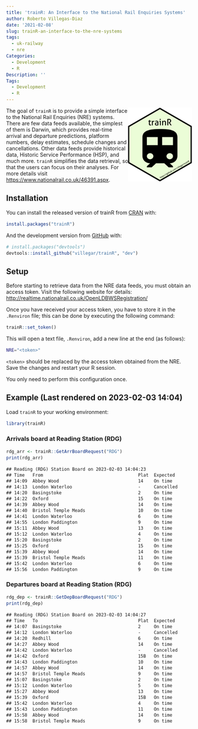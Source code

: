 ```yaml
---
title: 'trainR: An Interface to the National Rail Enquiries Systems'
author: Roberto Villegas-Diaz
date: '2021-02-08'
slug: trainR-an-interface-to-the-nre-systems
tags:
  - uk-railway
  - nre
Categories:
  - Development
  - R
Description: ''
Tags:
  - Development
  - R
---
```


<img src="https://raw.githubusercontent.com/villegar/trainR/main/inst/images/logo.png" alt="logo" align="right" height=200px/>

The goal of `trainR` is to provide a simple interface to the 
National Rail Enquiries (NRE) systems. There are few data feeds 
available, the simplest of them is Darwin, which provides real-time 
arrival and departure predictions, platform numbers, delay estimates, 
schedule changes and cancellations. Other data feeds provide historical 
data, Historic Service Performance (HSP), and much more. `trainR` 
simplifies the data retrieval, so that the users can focus on their 
analyses. For more details visit 
https://www.nationalrail.co.uk/46391.aspx.

## Installation

You can install the released version of trainR from [CRAN](https://CRAN.R-project.org) with:

``` r
install.packages("trainR")
```

And the development version from [GitHub](https://github.com/) with:

``` r
# install.packages("devtools")
devtools::install_github("villegar/trainR", "dev")
```

## Setup
Before starting to retrieve data from the NRE data feeds, you must obtain an access token. 
Visit the following website for details: http://realtime.nationalrail.co.uk/OpenLDBWSRegistration/

Once you have received your access token, you have to store it in the `.Renviron` file; this can be 
done by executing the following command:


```r
trainR::set_token()
```

This will open a text file, `.Renviron`, add a new line at the end (as follows):

```bash
NRE="<token>"
```

`<token>` should be replaced by the access token obtained from the NRE. Save the changes and restart 
your R session.

You only need to perform this configuration once.

## Example (Last rendered on 2023-02-03 14:04)

Load `trainR` to your working environment:

```r
library(trainR)
```

### Arrivals board at Reading Station (RDG)


```r
rdg_arr <- trainR::GetArrBoardRequest("RDG")
print(rdg_arr)
```

```
## Reading (RDG) Station Board on 2023-02-03 14:04:23
## Time   From                                    Plat  Expected
## 14:09  Abbey Wood                              14    On time
## 14:13  London Waterloo                         -     Cancelled
## 14:20  Basingstoke                             2     On time
## 14:22  Oxford                                  15    On time
## 14:39  Abbey Wood                              14    On time
## 14:40  Bristol Temple Meads                    10    On time
## 14:41  London Waterloo                         6     On time
## 14:55  London Paddington                       9     On time
## 15:11  Abbey Wood                              13    On time
## 15:12  London Waterloo                         4     On time
## 15:20  Basingstoke                             2     On time
## 15:25  Oxford                                  15    On time
## 15:39  Abbey Wood                              14    On time
## 15:39  Bristol Temple Meads                    11    On time
## 15:42  London Waterloo                         6     On time
## 15:56  London Paddington                       9     On time
```

### Departures board at Reading Station (RDG)


```r
rdg_dep <- trainR::GetDepBoardRequest("RDG")
print(rdg_dep)
```

```
## Reading (RDG) Station Board on 2023-02-03 14:04:27
## Time   To                                      Plat  Expected
## 14:07  Basingstoke                             2     On time
## 14:12  London Waterloo                         -     Cancelled
## 14:20  Redhill                                 6     On time
## 14:27  Abbey Wood                              14    On time
## 14:42  London Waterloo                         -     Cancelled
## 14:42  Oxford                                  15B   On time
## 14:43  London Paddington                       10    On time
## 14:57  Abbey Wood                              14    On time
## 14:57  Bristol Temple Meads                    9     On time
## 15:07  Basingstoke                             2     On time
## 15:12  London Waterloo                         5     On time
## 15:27  Abbey Wood                              13    On time
## 15:39  Oxford                                  15B   On time
## 15:42  London Waterloo                         4     On time
## 15:43  London Paddington                       11    On time
## 15:58  Abbey Wood                              14    On time
## 15:58  Bristol Temple Meads                    9     On time
```
